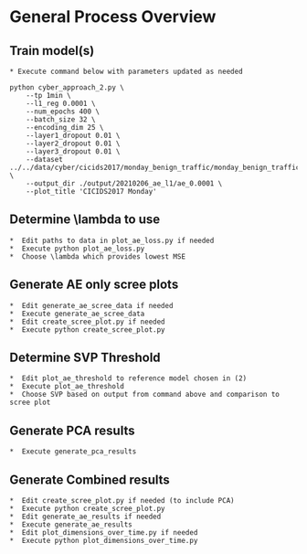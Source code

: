 # General Process Overview

##  Train model(s)
    * Execute command below with parameters updated as needed

    python cyber_approach_2.py \
        --tp 1min \
        --l1_reg 0.0001 \
        --num_epochs 400 \
        --batch_size 32 \
        --encoding_dim 25 \
        --layer1_dropout 0.01 \
        --layer2_dropout 0.01 \
        --layer3_dropout 0.01 \
        --dataset ../../data/cyber/cicids2017/monday_benign_traffic/monday_benign_traffic.pkl \
        --output_dir ./output/20210206_ae_l1/ae_0.0001 \
        --plot_title 'CICIDS2017 Monday'

##  Determine \lambda to use
    *  Edit paths to data in plot_ae_loss.py if needed
    *  Execute python plot_ae_loss.py
    *  Choose \lambda which provides lowest MSE

##  Generate AE only scree plots
    *  Edit generate_ae_scree_data if needed
    *  Execute generate_ae_scree_data
    *  Edit create_scree_plot.py if needed
    *  Execute python create_scree_plot.py

##  Determine SVP Threshold
    *  Edit plot_ae_threshold to reference model chosen in (2)
    *  Execute plot_ae_threshold
    *  Choose SVP based on output from command above and comparison to scree plot

##  Generate PCA results
    *  Execute generate_pca_results

##  Generate Combined results
    *  Edit create_scree_plot.py if needed (to include PCA)
    *  Execute python create_scree_plot.py
    *  Edit generate_ae_results if needed
    *  Execute generate_ae_results
    *  Edit plot_dimensions_over_time.py if needed
    *  Execute python plot_dimensions_over_time.py
